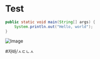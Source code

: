 # Test
```java
public static void main(String[] args) {
	System.println.out("Hello, world");
}
```


![Image](https://hackster.imgix.net/uploads/attachments/447798/github-mark_n2wdxTwOQQ.png?auto=compress%2Cformat&w=900&h=675&fit=min)

#자바/ㅅㄷㄴㅅ 